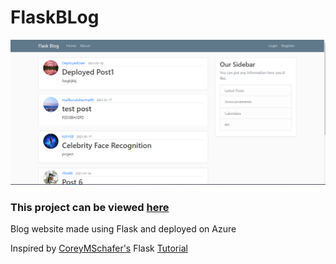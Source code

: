 # FlaskBLog

![](FlaskBlog_website.PNG)

### This project can be viewed [here](http://flaskblog.eastus.cloudapp.azure.com)

Blog website made using Flask and deployed on Azure

Inspired by [CoreyMSchafer's](https://www.youtube.com/channel/UCCezIgC97PvUuR4_gbFUs5g) Flask [Tutorial](https://www.youtube.com/playlist?list=PL-osiE80TeTs4UjLw5MM6OjgkjFeUxCYH)
